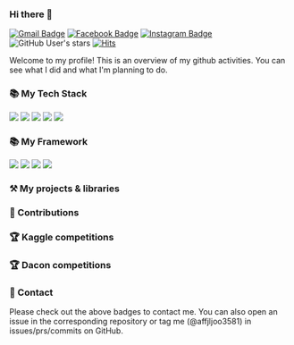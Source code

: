 ### Hi there 👋

[![Gmail Badge](https://img.shields.io/badge/Gmail-d14836?style=flat-square&logo=Gmail&logoColor=white&link=mailto:gusrl12101210@gmail.com)](mailto:gusrl12101210@gmail.com)
[![Facebook Badge](https://img.shields.io/badge/facebook-1877f2?style=flat-square&logo=facebook&logoColor=white&link=https://www.facebook.com/profile.php?id=100016653126247)](https://www.facebook.com/profile.php?id=100016653126247)
[![Instagram Badge](https://img.shields.io/badge/Instagram-E4405F?style=flat-square&logo=Instagram&logoColor=white&link=https://www.instagram.com/affjljoo3581)](https://www.instagram.com/affjljoo3581)
![GitHub User's stars](https://img.shields.io/github/stars/affjljoo3581?style=flat-square)
[![Hits](https://hits.seeyoufarm.com/api/count/incr/badge.svg?url=https%3A%2F%2Fgithub.com%2Faffjljoo3581%2Faffjljoo3581&count_bg=%2379C83D&title_bg=%23555555&icon=&icon_color=%23E7E7E7&title=hits&edge_flat=true)](https://hits.seeyoufarm.com)


Welcome to my profile! This is an overview of my github activities. You can see what I did and what I'm planning to do.

### 📚 My Tech Stack
  <img src="https://img.shields.io/badge/python-3776AB?style=for-the-badge&logo=python&logoColor=white"> <img src="https://img.shields.io/badge/c++-00599C?style=for-the-badge&logo=c%2B%2B&logoColor=white"> <img src="https://img.shields.io/badge/TensorFlow-FF6F00?style=for-the-badge&logo=TensorFlow&logoColor=white"> <img src="https://img.shields.io/badge/github-181717?style=for-the-badge&logo=github&logoColor=white"> <img src="https://img.shields.io/badge/git-F05032?style=for-the-badge&logo=git&logoColor=white">

### 📚 My Framework
<img src="https://img.shields.io/badge/TensorFlow-FF6F00?style=for-the-badge&logo=TensorFlow&logoColor=white"> <img src="https://img.shields.io/badge/PyTorch-EE4C2C?style=for-the-badge&logo=PyTorch&logoColor=white"> <img src="https://img.shields.io/badge/Keras-D00000?style=for-the-badge&logo=Keras&logoColor=white"> <img src="https://img.shields.io/badge/scikit learn-F7931E?style=for-the-badge&logo=scikit-learn&logoColor=white">
### ⚒️ My projects & libraries
<!-- - 🤗 Transformers - Change DataCollatorForSeq2Seq to pad labels to a multiple of `pad_to_multiple_of` [[github](https://github.com/huggingface/transformers)] [[pr](https://github.com/huggingface/transformers/pull/13949)] -->
### 📝 Contributions



### 🏆 Kaggle competitions
<!-- Here is [my kaggle profile page](https://www.kaggle.com/affjljoo3581). Check out my detailed achievements on kaggle.-->
<!-- - 🎖️ *Google - American Sign Language Fingerspelling Recognition* - **solo gold medal & money prize (5/1315)** [[overview](https://www.kaggle.com/competitions/asl-fingerspelling/overview)] [[github](https://github.com/affjljoo3581/Google-American-Sign-Language-Fingerspelling-Recognition)] -->

### 🏆 Dacon competitions
<!-- Here is [my dacon profile page](https://dacon.io/myprofile/427699/home). Check out my detailed achievements on dacon.
- 🥇 *Samsung AI Challenge for Scientific Discovery* - **1st placed (1/220)** [[overview](https://dacon.io/competitions/official/235789/overview/description)] [[github](https://github.com/affjljoo3581/Samsung-AI-Challenge-for-Scientific-Discovery)] -->

### 💬 Contact
Please check out the above badges to contact me. You can also open an issue in the corresponding repository or tag me (@affjljoo3581) in issues/prs/commits on GitHub.
